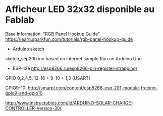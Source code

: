 # Afficheur LED 32x32 disponible au Fablab

Base information: "RGB Panel Hookup Guide"
https://learn.sparkfun.com/tutorials/rgb-panel-hookup-guide

- Arduino sketch

sketch_sep20b.ino based on internet sample
Run on Arduino Uno.

- ESP-12e
http://esp8266.ru/esp8266-pin-register-strapping/

GPIO 0,2,4,5, 12-16 + 9-10 + 1,3 (USART)

GPIO9-10: 
http://smarpl.com/content/esp8266-esp-201-module-freeing-gpio9-and-gpio10


http://www.instructables.com/id/ARDUINO-SOLAR-CHARGE-CONTROLLER-Version-30/
